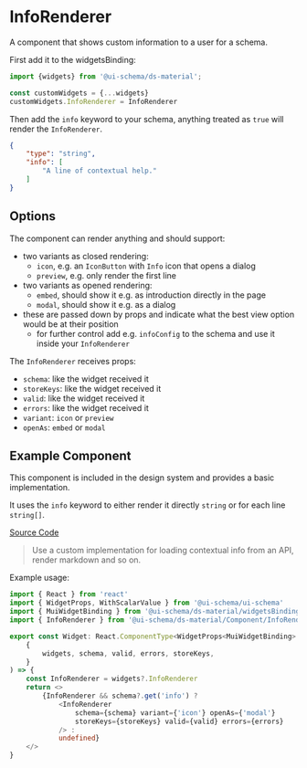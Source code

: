 # InfoRenderer

A component that shows custom information to a user for a schema.

First add it to the widgetsBinding:

```js
import {widgets} from '@ui-schema/ds-material';

const customWidgets = {...widgets}
customWidgets.InfoRenderer = InfoRenderer
```

Then add the `info` keyword to your schema, anything treated as `true` will render the `InfoRenderer`.

```json
{
    "type": "string",
    "info": [
        "A line of contextual help."
    ]
}
```

## Options

The component can render anything and should support:

- two variants as closed rendering:
    - `icon`, e.g. an `IconButton` with `Info` icon that opens a dialog
    - `preview`, e.g. only render the first line
- two variants as opened rendering:
    - `embed`, should show it e.g. as introduction directly in the page
    - `modal`, should show it e.g. as a dialog
- these are passed down by props and indicate what the best view option would be at their position
    - for further control add e.g. `infoConfig` to the schema and use it inside your `InfoRenderer`

The `InfoRenderer` receives props:

- `schema`: like the widget received it
- `storeKeys`: like the widget received it
- `valid`: like the widget received it
- `errors`: like the widget received it
- `variant`: `icon` or `preview`
- `openAs`: `embed` or `modal`

## Example Component

This component is included in the design system and provides a basic implementation.

It uses the `info` keyword to either render it directly `string` or for each line `string[]`.

[Source Code](https://github.com/ui-schema/ui-schema/tree/master/packages/ds-material/src/Component/InfoRenderer)

> Use a custom implementation for loading contextual info from an API, render markdown and so on.

Example usage:

```typescript jsx
import { React } from 'react'
import { WidgetProps, WithScalarValue } from '@ui-schema/ui-schema'
import { MuiWidgetBinding } from '@ui-schema/ds-material/widgetsBinding'
import { InfoRenderer } from '@ui-schema/ds-material/Component/InfoRenderer'

export const Widget: React.ComponentType<WidgetProps<MuiWidgetBinding> & WithScalarValue> = (
    {
        widgets, schema, valid, errors, storeKeys,
    }
) => {
    const InfoRenderer = widgets?.InfoRenderer
    return <>
        {InfoRenderer && schema?.get('info') ?
            <InfoRenderer
                schema={schema} variant={'icon'} openAs={'modal'}
                storeKeys={storeKeys} valid={valid} errors={errors}
            /> :
            undefined}
    </>
}
```
